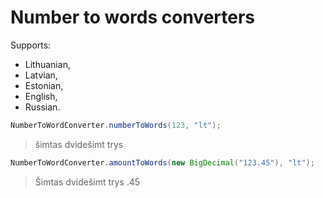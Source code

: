 # Number to words converters

Supports:
- Lithuanian,
- Latvian,
- Estonian,
- English,
- Russian.

```java
NumberToWordConverter.numberToWords(123, "lt");
```
> šimtas dvidešimt trys



```java
NumberToWordConverter.amountToWords(new BigDecimal("123.45"), "lt");
```
> Šimtas dvidešimt trys .45

